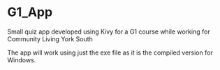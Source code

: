 # G1_App

Small quiz app developed using Kivy for a G1 course while working for Community Living York South

The app will work using just the exe file as it is the compiled version for Windows.
